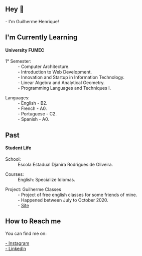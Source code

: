 <h2>Hey 👋</h2>

<p>- I'm Guilherme Henrique!</p>

<h2>I'm Currently Learning</h2>

<h4>University FUMEC</h4>

<dl>
  <dt>1° Semester:</dt>
  <dd>- Computer Architecture.</dd>
  <dd>- Introduction to Web Development.</dd>
  <dd>- Innovation and Startup in Information Technology.</dd>
  <dd>- Linear Algebra and Analytical Geometry.</dd>
  <dd>- Programming Languages and Techniques I.</dd>
</dl>

<dl>
  <dt>Languages:</dt>
  <dd>- English - B2.</dd>
  <dd>- French - A0.</dd>
  <dd>- Portuguese - C2.</dd>
  <dd>- Spanish - A0.</dd>
</dl>

<h2>Past</h2>

<h4>Student Life</h4>
<dl>
  <dt>School:</dt>
  <dd>Escola Estadual Djanira Rodrigues de Oliveira.</dd>
</dl>

<dl>
  <dt>Courses:</dt>
  <dd>English: Specialize Idiomas.</dd>
</dl>

<dl>
  <dt>Project: Guilherme Classes</dt>
  <dd>- Project of free english classes for some friends of mine.</dd>
  <dd>- Happened between July to October 2020.</dd>
  <dd>- <a href="https://sites.google.com/view/guilhermeclasses/support-materials?authuser=0">Site</a>
</dl>

<h2>How to Reach me</h2>
<p>You can find me on:</p>
<a href="https://www.instagram.com/euguiihenry/"> - Instagram</a>
<br>
<a href="https://www.linkedin.com/in/guilherme-henrique-L/"> - LinkedIn</a>
<br>




